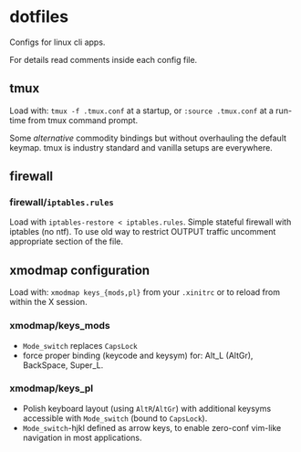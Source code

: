 # dotfiles

Configs for linux cli apps.

For details read comments inside each config file. 

## tmux

Load with: `tmux -f .tmux.conf` at a startup, or `:source .tmux.conf` at a run-time from tmux command prompt.

Some *alternative* commodity bindings but without overhauling the default keymap.
tmux is industry standard and vanilla setups are everywhere.

## firewall 

### firewall/`iptables.rules`

Load with `iptables-restore < iptables.rules`.
Simple stateful firewall with iptables (no ntf).
To use old way to restrict OUTPUT traffic uncomment appropriate section of the file. 


## xmodmap configuration

Load with: `xmodmap keys_{mods,pl}` from your `.xinitrc` or to reload from within the X session.

### xmodmap/keys_mods

  - `Mode_switch` replaces `CapsLock` 
  - force proper binding (keycode and keysym) for: Alt_L (AltGr), BackSpace, Super_L.

### xmodmap/keys_pl

  - Polish keyboard layout (using `AltR`/`AltGr`) with additional keysyms accessible with `Mode_switch` (bound to `CapsLock`).
  - `Mode_switch`-hjkl defined as arrow keys, to enable zero-conf vim-like navigation in most applications.
